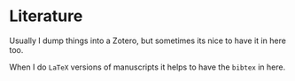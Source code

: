 # Literature

Usually I dump things into a Zotero, but sometimes its nice to have it in here too.

When I do `LaTeX` versions of manuscripts it helps to have the `bibtex` in here.
